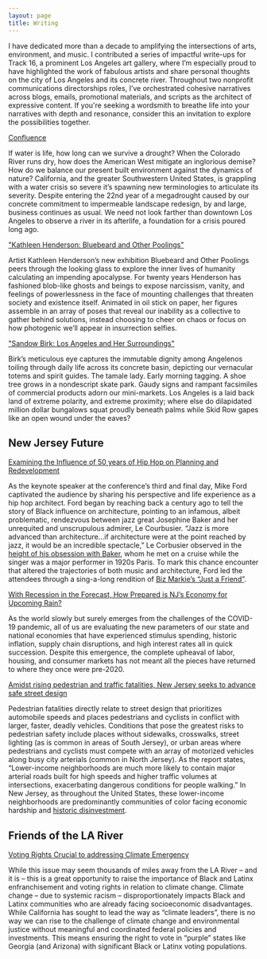 ```yaml
---
layout: page
title: Writing
---
```


I have dedicated more than a decade to amplifying the intersections of arts, environment, and music. I contributed a series of impactful write-ups for Track 16, a prominent Los Angeles art gallery, where I’m especially proud to have highlighted the work of fabulous artists and share personal thoughts on the city of Los Angeles and its concrete river. Throughout two nonprofit communications directorships roles, I’ve orchestrated cohesive narratives across blogs, emails, promotional materials, and scripts as the architect of expressive content. If you're seeking a wordsmith to breathe life into your narratives with depth and resonance, consider this an invitation to explore the possibilities together. 

[Confluence](https://www.track16.com/confluence)

If water is life, how long can we survive a drought? When the Colorado River runs dry, how does the American West mitigate an inglorious demise? How do we balance our present built environment against the dynamics of nature? California, and the greater Southwestern United States, is grappling with a water crisis so severe it’s spawning new terminologies to articulate its severity. Despite entering the 22nd year of a megadrought caused by our concrete commitment to impermeable landscape redesign, by and large, business continues as usual. We need not look farther than downtown Los Angeles to observe a river in its afterlife, a foundation for a crisis poured long ago.

["Kathleen Henderson: Bluebeard and Other Poolings"](https://www.track16.com/kathleen-henderson-bluebeard-and-other-poolings)

Artist Kathleen Henderson’s new exhibition Bluebeard and Other Poolings peers through the looking glass to explore the inner lives of humanity calculating an impending apocalypse. For twenty years Henderson has fashioned blob-like ghosts and beings to expose narcissism, vanity, and feelings of powerlessness in the face of mounting challenges that threaten society and existence itself. Animated in oil stick on paper, her figures assemble in an array of poses that reveal our inability as a collective to gather behind solutions, instead choosing to cheer on chaos or focus on how photogenic we’ll appear in insurrection selfies.
    
["Sandow Birk: Los Angeles and Her Surroundings"](https://www.track16.com/sandow-birk-los-angeles-and-her-surroundings-2022)

Birk’s meticulous eye captures the immutable dignity among Angelenos toiling through daily life across its concrete basin, depicting our vernacular totems and spirit guides. The tamale lady. Early morning tagging. A shoe tree grows in a nondescript skate park. Gaudy signs and rampant facsimiles of commercial products adorn our mini-markets. Los Angeles is a laid back land of extreme polarity, and extreme proximity; where else do dilapidated million dollar bungalows squat proudly beneath palms while Skid Row gapes like an open wound under the eaves?

## New Jersey Future

[Examining the Influence of 50 years of Hip Hop on Planning and Redevelopment](https://www.njfuture.org/2023/07/18/examining-the-influence-of-50-years-of-hip-hop-on-planning-and-redevelopment/)

As the keynote speaker at the conference’s third and final day, Mike Ford captivated the audience by sharing his perspective and life experience as a hip hop architect. Ford began by reaching back a century ago to tell the story of Black influence on architecture, pointing to an infamous, albeit problematic, rendezvous between jazz great Josephine Baker and her unrequited and unscrupulous admirer, Le Courbusier. “Jazz is more advanced than architecture…if architecture were at the point reached by jazz, it would be an incredible spectacle,” Le Corbusier observed in the [height of his obsession with Baker](https://news.artnet.com/art-world/gerard-and-kelly-bright-hours-2165694), whom he met on a cruise while the singer was a major performer in 1920s Paris. To mark this chance encounter that altered the trajectories of both music and architecture, Ford led the attendees through a sing-a-long rendition of [Biz Markie’s “Just a Friend”](https://youtu.be/9aofoBrFNdg). 

[With Recession in the Forecast, How Prepared is NJ’s Economy for Upcoming Rain?](https://www.njfuture.org/2023/07/20/with-recession-in-the-forecast-how-prepared-is-njs-economy-for-upcoming-rain/)

As the world slowly but surely emerges from the challenges of the COVID-19 pandemic, all of us are evaluating the new parameters of our state and national economies that have experienced stimulus spending, historic inflation, supply chain disruptions, and high interest rates all in quick succession. Despite this emergence, the complete upheaval of labor, housing, and consumer markets has not meant all the pieces have returned to where they once were pre-2020.

[Amidst rising pedestrian and traffic fatalities, New Jersey seeks to advance safe street design](https://www.njfuture.org/2022/07/19/amidst-rising-pedestrian-and-traffic-fatalities-new-jersey-seeks-to-advance-safe-street-design/)

Pedestrian fatalities directly relate to street design that prioritizes automobile speeds and places pedestrians and cyclists in conflict with larger, faster, deadly vehicles. Conditions that pose the greatest risks to pedestrian safety include places without sidewalks, crosswalks, street lighting (as is common in areas of South Jersey), or urban areas where pedestrians and cyclists must compete with an array of motorized vehicles along busy city arterials (common in North Jersey). As the report states, “Lower-income neighborhoods are much more likely to contain major arterial roads built for high speeds and higher traffic volumes at intersections, exacerbating dangerous conditions for people walking.” In New Jersey, as throughout the United States, these lower-income neighborhoods are predominantly communities of color facing economic hardship and [historic disinvestment](https://d3n8a8pro7vhmx.cloudfront.net/njisj/pages/689/attachments/original/1588358478/Erasing_New_Jersey's_Red_Lines_Final.pdf?1588358478).

## Friends of the LA River

[Voting Rights Crucial to addressing Climate Emergency](https://folar.org/voting-rights-climate-action/)

While this issue may seem thousands of miles away from the LA River – and it is – this is a great opportunity to raise the importance of Black and Latinx enfranchisement and voting rights in relation to climate change. Climate change – due to systemic racism – disproportionately impacts Black and Latinx communities who are already facing socioeconomic disadvantages. While California has sought to lead the way as “climate leaders”, there is no way we can rise to the challenge of climate change and environmental justice without meaningful and coordinated federal policies and investments. This means ensuring the right to vote in “purple” states like Georgia (and Arizona) with significant Black or Latinx voting populations.

